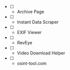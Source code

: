  - [ ] - Archive Page
 - [ ] - Instant Data Scraper
 - [ ] - EXIF Viewer
 - [ ] - RevEye
 - [ ] - Video Download Helper
 - [ ] - osint-tool.com
